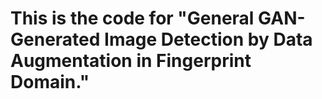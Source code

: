 # This is the code for "General GAN-Generated Image Detection by Data Augmentation in Fingerprint Domain."
